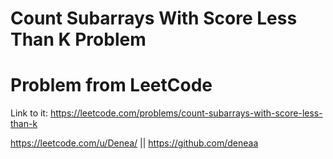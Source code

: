 # Count Subarrays With Score Less Than K Problem

# Problem from LeetCode
Link to it: https://leetcode.com/problems/count-subarrays-with-score-less-than-k

https://leetcode.com/u/Denea/ || https://github.com/deneaa


